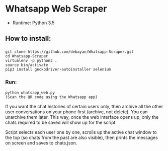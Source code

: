 
# Whatsapp Web Scraper

* Runtime: Python 3.5
## How to install:
###
```
git clone https://github.com/debayan/Whatsapp-Scraper.git
cd Whatsapp-Scraper
virtualenv -p python3 .
source bin/activate
pip3 install geckodriver-autoinstaller selenium
```

### Run:
```
python whatsapp_web.py
(Scan the QR code using the Whatsapp app)
```
If you want the chat histories of certain users only, then archive all the other user conversations on your phone first (archive, not delete). You can unarchive them later. This way, once the web interface opens up, only the chats required to be saved will show up for the script.

Script selects each user one by one, scrolls up the active chat window to the top (so chats from the past are also visible), then prints the messages on screen and saves to chats.json.

